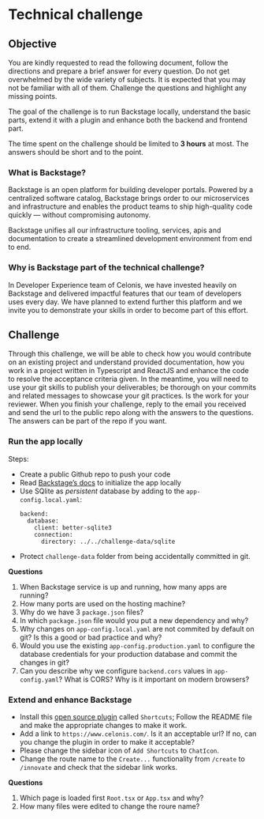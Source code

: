# Technical challenge 

## Objective

You are kindly requested to read the following document, follow the directions and prepare a brief answer for every question. Do not get overwhelmed by the wide variety of subjects. It is expected that you may not be familiar with all of them. Challenge the questions and highlight any missing points.

The goal of the challenge is to run Backstage locally, understand the basic parts, extend it with a plugin and enhance both the backend and frontend part.

The time spent on the challenge should be limited to **3 hours** at most. The answers should be short and to the point.

### What is Backstage?

Backstage is an open platform for building developer portals. Powered by a centralized software catalog, Backstage brings order to our microservices and infrastructure and enables the product teams to ship high-quality code quickly — without compromising autonomy.

Backstage unifies all our infrastructure tooling, services, apis and documentation to create a streamlined development environment from end to end.

### Why is Backstage part of the technical challenge?

In Developer Experience team of Celonis, we have invested heavily on Backstage and delivered impactful features that our team of developers uses every day. We have planned to extend further this platform and we invite you to demonstrate your skills in order to become part of this effort.

## Challenge

Through this challenge, we will be able to check how you would contribute on an existing project and understand provided documentation, how you work in a project written in Typescript and ReactJS and enhance the code to resolve the acceptance criteria given. In the meantime, you will need to use your git skills to publish your deliverables; be thorough on your commits and related messages to showcase your git practices. Is the work for your reviewer. When you finish your challenge, reply to the email you received and send the url to the public repo along with the answers to the questions. The answers can be part of the repo if you want.

### Run the app locally

Steps:

- Create a public Github repo to push your code
- Read [Backstage’s docs](https://backstage.io/docs/getting-started/#create-your-backstage-app) to initialize the app locally
- Use SQlite as *persistent* database by adding to the `app-config.local.yaml`:
  ```
  backend:
    database:
      client: better-sqlite3
      connection:
        directory: ../../challenge-data/sqlite
  ```
- Protect `challenge-data` folder from being accidentally committed in git.

**Questions**

1. When Backstage service is up and running, how many apps are running?
1. How many ports are used on the hosting machine?
1. Why do we have 3 `package.json` files?
1. In which `package.json` file would you put a new dependency and why?
1. Why changes on `app-config.local.yaml` are not commited by default on git? Is this a good or bad practice and why?
1. Would you use the existing `app-config.production.yaml` to configure the database credentials for your production database and commit the changes in git?
1. Can you describe why we configure `backend.cors` values in `app-config.yaml`? What is CORS? Why is it important on modern browsers?

### Extend and enhance Backstage

- Install this [open source plugin](https://github.com/backstage/backstage/tree/master/plugins/shortcuts) called `Shortcuts`; Follow the README file and make the appropriate changes to make it work.
- Add a link to `https://www.celonis.com/`. Is it an acceptable url? If no, can you change the plugin in order to make it acceptable?
- Please change the sidebar icon of `Add Shortcuts` to `ChatIcon`.
- Change the route name to the `Create...` functionality from `/create` to `/innovate` and check that the sidebar link works.

**Questions**

1. Which page is loaded first `Root.tsx` or `App.tsx` and why?
1. How many files were edited to change the roure name? 
